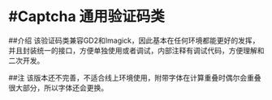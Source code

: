 #Captcha 通用验证码类
=======

##介绍
该验证码类兼容GD2和Imagick，因此基本在任何环境都能更好的发挥，并且封装统一的接口，方便单独使用或者调试，内部注释有调试代码，方便理解和二次开发。

##注
该版本还不完善，不适合线上环境使用，附带字体在计算重叠时偶尔会重叠很大部分，所以字体还会更换。